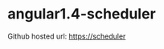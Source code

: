 # angular1.4-scheduler

Github hosted url: [https://scheduler](https://shantanugupta.github.io/angular1.4-scheduler/Index.html)
